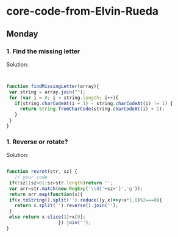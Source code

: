 # core-code-from-Elvin-Rueda


## Monday




### 1. Find the missing letter




Solution:
 
 
 ```Javascript
 
 
 function findMissingLetter(array){
  var string = array.join("");
  for (var i = 0; i < string.length; i++){
    if(string.charCodeAt(i + 1) - string.charCodeAt(i) != 1) {
      return String.fromCharCode(string.charCodeAt(i) + 1);
    }
  }
}

```


### 1. Reverse or rotate?




Solution:
 
 
 ```Javascript
 
 function revrot(str, sz) {
    // your code
  if(!sz||sz<0||sz>str.length)return '';
  var arr=str.match(new RegExp('\\d{'+sz+'}','g'));
  return arr.map(function(x){
  if(x.toString().split('').reduce((y,x)=>y+x*1,0)%2===0){
    return x.split('').reverse().join('');
  }
  else return x.slice(1)+x[0];
                    }).join('');
}
  
  
  
 ```
 

